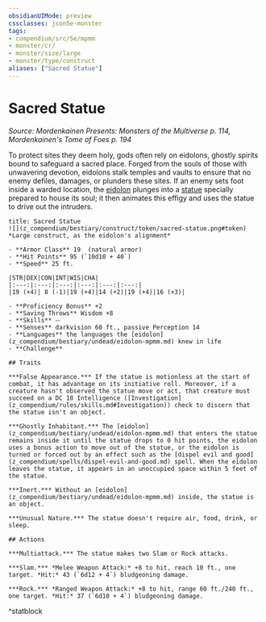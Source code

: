 ```yaml
---
obsidianUIMode: preview
cssclasses: json5e-monster
tags:
- compendium/src/5e/mpmm
- monster/cr/
- monster/size/large
- monster/type/construct
aliases: ["Sacred Statue"]
---
```

# Sacred Statue
*Source: Mordenkainen Presents: Monsters of the Multiverse p. 114, Mordenkainen's Tome of Foes p. 194*  

To protect sites they deem holy, gods often rely on eidolons, ghostly spirits bound to safeguard a sacred place. Forged from the souls of those with unwavering devotion, eidolons stalk temples and vaults to ensure that no enemy defiles, damages, or plunders these sites. If an enemy sets foot inside a warded location, the [eidolon](z_compendium/bestiary/undead/eidolon-mpmm.md) plunges into a [statue](z_compendium/bestiary/construct/sacred-statue-mpmm.md) specially prepared to house its soul; it then animates this effigy and uses the statue to drive out the intruders.

```ad-statblock
title: Sacred Statue
![](z_compendium/bestiary/construct/token/sacred-statue.png#token)
*Large construct, as the eidolon's alignment*

- **Armor Class** 19  (natural armor)
- **Hit Points** 95 (`10d10 + 40`)
- **Speed** 25 ft.

|STR|DEX|CON|INT|WIS|CHA|
|:---:|:---:|:---:|:---:|:---:|:---:|
|19 (+4)| 8 (-1)|19 (+4)|14 (+2)|19 (+4)|16 (+3)|

- **Proficiency Bonus** +2
- **Saving Throws** Wisdom +8
- **Skills** ⏤
- **Senses** darkvision 60 ft., passive Perception 14
- **Languages** the languages the [eidolon](z_compendium/bestiary/undead/eidolon-mpmm.md) knew in life
- **Challenge** 

## Traits

***False Appearance.*** If the statue is motionless at the start of combat, it has advantage on its initiative roll. Moreover, if a creature hasn't observed the statue move or act, that creature must succeed on a DC 18 Intelligence ([Investigation](z_compendium/rules/skills.md#Investigation)) check to discern that the statue isn't an object.

***Ghostly Inhabitant.*** The [eidolon](z_compendium/bestiary/undead/eidolon-mpmm.md) that enters the statue remains inside it until the statue drops to 0 hit points, the eidolon uses a bonus action to move out of the statue, or the eidolon is turned or forced out by an effect such as the [dispel evil and good](z_compendium/spells/dispel-evil-and-good.md) spell. When the eidolon leaves the statue, it appears in an unoccupied space within 5 feet of the statue.

***Inert.*** Without an [eidolon](z_compendium/bestiary/undead/eidolon-mpmm.md) inside, the statue is an object.

***Unusual Nature.*** The statue doesn't require air, food, drink, or sleep.

## Actions

***Multiattack.*** The statue makes two Slam or Rock attacks.

***Slam.*** *Melee Weapon Attack:* +8 to hit, reach 10 ft., one target. *Hit:* 43 (`6d12 + 4`) bludgeoning damage.

***Rock.*** *Ranged Weapon Attack:* +8 to hit, range 60 ft./240 ft., one target. *Hit:* 37 (`6d10 + 4`) bludgeoning damage.
```
^statblock
